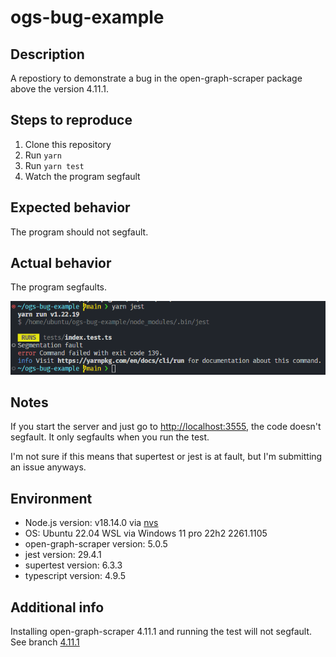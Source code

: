 # ogs-bug-example

## Description

A repostiory to demonstrate a bug in the open-graph-scraper package above the version 4.11.1.

## Steps to reproduce

1. Clone this repository
2. Run `yarn`
3. Run `yarn test`
4. Watch the program segfault

## Expected behavior

The program should not segfault.

## Actual behavior

The program segfaults.

![image](/imgs/segfault.png)

## Notes

If you start the server and just go to [http://localhost:3555](http://localhost:3555), the code doesn't segfault. It only segfaults when you run the test.

I'm not sure if this means that supertest or jest is at fault, but I'm submitting an issue anyways.

## Environment

- Node.js version: v18.14.0 via [nvs](https://github.com/jasongin/nvs)
- OS: Ubuntu 22.04 WSL via Windows 11 pro 22h2 2261.1105
- open-graph-scraper version: 5.0.5
- jest version: 29.4.1
- supertest version: 6.3.3
- typescript version: 4.9.5

## Additional info

Installing open-graph-scraper 4.11.1 and running the test will not segfault. See branch [4.11.1](https://github.com/alexng353/ogs-bug-example/tree/open-graph-scraper-v4.11.1)
